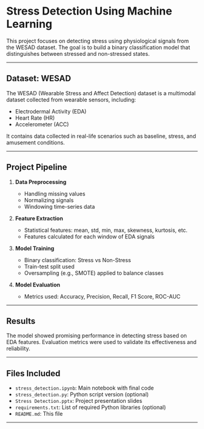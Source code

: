 # Stress Detection Using Machine Learning

This project focuses on detecting stress using physiological signals from the WESAD dataset. The goal is to build a binary classification model that distinguishes between stressed and non-stressed states.

---

##  Dataset: WESAD

The WESAD (Wearable Stress and Affect Detection) dataset is a multimodal dataset collected from wearable sensors, including:

- Electrodermal Activity (EDA)
- Heart Rate (HR)
- Accelerometer (ACC)

It contains data collected in real-life scenarios such as baseline, stress, and amusement conditions.

---

##  Project Pipeline

1. **Data Preprocessing**
   - Handling missing values
   - Normalizing signals
   - Windowing time-series data

2. **Feature Extraction**
   - Statistical features: mean, std, min, max, skewness, kurtosis, etc.
   - Features calculated for each window of EDA signals

3. **Model Training**
   - Binary classification: Stress vs Non-Stress
   - Train-test split used
   - Oversampling (e.g., SMOTE) applied to balance classes

4. **Model Evaluation**
   - Metrics used: Accuracy, Precision, Recall, F1 Score, ROC-AUC

---

##  Results

The model showed promising performance in detecting stress based on EDA features. Evaluation metrics were used to validate its effectiveness and reliability.

---

##  Files Included

- `stress_detection.ipynb`: Main notebook with final code
- `stress_detection.py`: Python script version (optional)
- `Stress Detection.pptx`: Project presentation slides
- `requirements.txt`: List of required Python libraries (optional)
- `README.md`: This file

---

